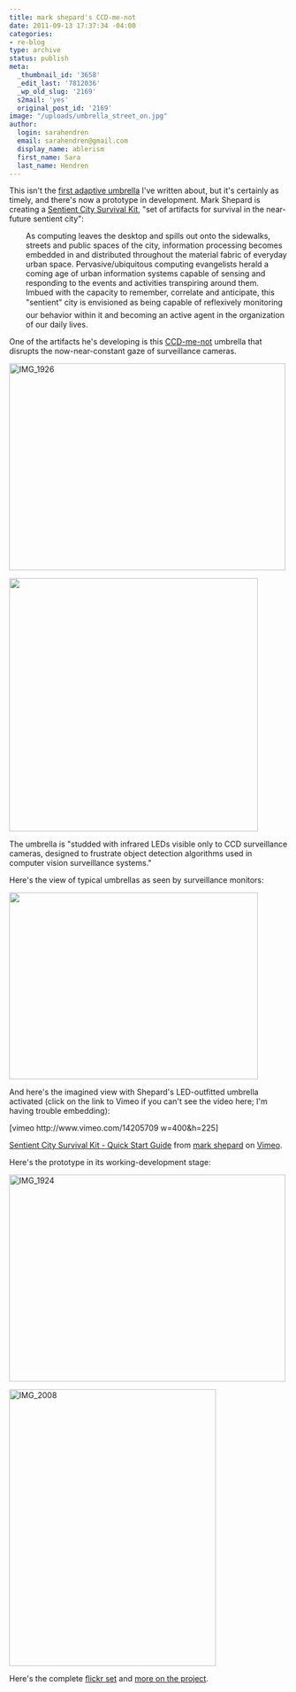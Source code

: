 ```yaml
---
title: mark shepard's CCD-me-not
date: 2011-09-13 17:37:34 -04:00
categories:
- re-blog
type: archive
status: publish
meta:
  _thumbnail_id: '3658'
  _edit_last: '7812036'
  _wp_old_slug: '2169'
  s2mail: 'yes'
  original_post_id: '2169'
image: "/uploads/umbrella_street_on.jpg"
author:
  login: sarahendren
  email: sarahendren@gmail.com
  display_name: ablerism
  first_name: Sara
  last_name: Hendren
---
```


<p>This isn't the <a href="http://www.ablersite.org/2009/12/affinities-jooyeun-paek/">first adaptive umbrella</a> I've written about, but it's certainly as timely, and there's now a prototype in development. Mark Shepard is creating a <a href="http://survival.sentientcity.net/blog/">Sentient City Survival Kit</a>, "set of artifacts for survival in the near-future sentient city":</p>
<p style="padding-left:30px;">As computing leaves the desktop and spills out onto the sidewalks, streets and public spaces of the city, information processing becomes embedded in and distributed throughout the material fabric of everyday urban space. Pervasive/ubiquitous computing evangelists herald a coming age of urban information systems capable of sensing and responding to the events and activities transpiring around them. Imbued with the capacity to remember, correlate and anticipate, this "sentient" city is envisioned as being capable of reflexively monitoring our behavior within it and becoming an active agent in the organization of our daily lives.</p>
<p>One of the artifacts he's developing is this <a href="http://survival.sentientcity.net/blog/?page_id=17">CCD-me-not</a> umbrella that disrupts the now-near-constant gaze of surveillance cameras.</p>
<p><a title="IMG_1926 by MarkShepard, on Flickr" href="http://www.flickr.com/photos/mark_shepard/5992175008/"><img src="{{ site.baseurl }}/uploads/5992175008_c09c5dd0b2.jpg" alt="IMG_1926" width="500" height="374" /></a></p>
<p><a href="http://ablersite.files.wordpress.com/2011/09/umbrella_solo.jpg"><img class="alignnone size-full wp-image-3656" title="umbrella_solo" src="{{ site.baseurl }}/uploads/umbrella_solo.jpg" alt="" width="450" height="458" /></a></p>
<p>The umbrella is "studded with infrared LEDs visible only to CCD surveillance cameras, designed to frustrate object detection algorithms used in computer vision surveillance systems."</p>
<p>Here's the view of typical umbrellas as seen by surveillance monitors:</p>
<p><a href="http://ablersite.files.wordpress.com/2011/09/umbrella_street_off.jpg"><img class="alignnone size-full wp-image-3658" title="umbrella_street_off" src="{{ site.baseurl }}/uploads/umbrella_street_off.jpg" alt="" width="450" height="338" /></a></p>
<p>And here's the imagined view with Shepard's LED-outfitted umbrella activated (click on the link to Vimeo if you can't see the video here; I'm having trouble embedding):</p>
<p>[vimeo http://www.vimeo.com/14205709 w=400&amp;h=225]</p>
<p><a href="http://vimeo.com/14205709">Sentient City Survival Kit - Quick Start Guide</a> from <a href="http://vimeo.com/user2604985">mark shepard</a> on <a href="http://vimeo.com">Vimeo</a>.</p>
<p>Here's the prototype in its working-development stage:</p>
<p><a title="IMG_1924 by MarkShepard, on Flickr" href="http://www.flickr.com/photos/mark_shepard/5991616471/"><img src="{{ site.baseurl }}/uploads/5991616471_6d8f819596.jpg" alt="IMG_1924" width="500" height="374" /></a></p>
<p><a title="IMG_2008 by MarkShepard, on Flickr" href="http://www.flickr.com/photos/mark_shepard/6080745328/"><img src="{{ site.baseurl }}/uploads/6080745328_79b35ed58b.jpg" alt="IMG_2008" width="374" height="500" /></a></p>
<p>Here's the complete <a href="http://www.flickr.com/photos/mark_shepard/sets/72157627393640569/with/6080745328/">flickr set</a> and <a href="http://survival.sentientcity.net/blog/?page_id=17">more on the project</a>.</p>
